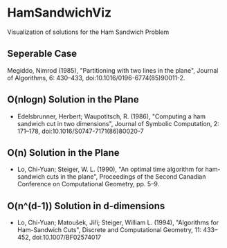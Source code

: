 # HamSandwichViz
Visualization of solutions for the Ham Sandwich Problem

## Seperable Case
Megiddo, Nimrod (1985), "Partitioning with two lines in the plane", Journal of Algorithms, 6: 430–433, doi:10.1016/0196-6774(85)90011-2.

## O(nlogn) Solution in the Plane
- Edelsbrunner, Herbert; Waupotitsch, R. (1986), "Computing a ham sandwich cut in two dimensions", Journal of Symbolic Computation, 2: 171–178, doi:10.1016/S0747-7171(86)80020-7

## O(n) Solution in the Plane
- Lo, Chi-Yuan; Steiger, W. L. (1990), "An optimal time algorithm for ham-sandwich cuts in the plane", Proceedings of the Second Canadian Conference on Computational Geometry, pp. 5–9.

## O(n^(d-1)) Solution in d-dimensions
- Lo, Chi-Yuan; Matoušek, Jiří; Steiger, William L. (1994), "Algorithms for Ham-Sandwich Cuts", Discrete and Computational Geometry, 11: 433–452, doi:10.1007/BF02574017
